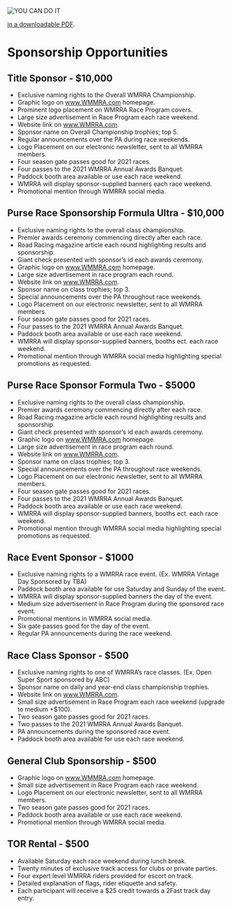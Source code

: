 ![YOU CAN DO IT](https://media.giphy.com/media/yoJC2K6rCzwNY2EngA/giphy.gif)

<a href="/downloads/2021 WMRRA Sponsorship Opportunities.pdf">in a downloadable PDF</a>.

# Sponsorship Opportunities
## Title Sponsor - $10,000
- Exclusive naming rights to the Overall WMRRA Championship.
- Graphic logo on www.WMMRA.com homepage.
- Prominent logo placement on WMRRA Race Program covers.
- Large size advertisement in Race Program each race weekend.
- Website link on www.WMRRA.com.
- Sponsor name on Overall Championship trophies; top 5.
- Regular announcements over the PA during race weekends.
- Logo Placement on our electronic newsletter, sent to all WMRRA members.
- Four season gate passes good for 2021 races.
- Four passes to the 2021 WMRRA Annual Awards Banquet.
- Paddock booth area available or use each race weekend.
- WMRRA will display sponsor-supplied banners each race weekend.
- Promotional mention through WMRRA social media.

## Purse Race Sponsorship Formula Ultra - $10,000
- Exclusive naming rights to the overall class championship.
- Premier awards ceremony commencing directly after each race.
- Road Racing magazine article each round highlighting results and sponsorship.
- Giant check presented with sponsor’s id each awards ceremony.
- Graphic logo on www.WMMRA.com homepage.
- Large size advertisement in race program each round.
- Website link on www.WMRRA.com.
- Sponsor name on class trophies; top 3.
- Special announcements over the PA throughout race weekends.
- Logo Placement on our electronic newsletter, sent to all WMRRA members.
- Four season gate passes good for 2021 races.
- Four passes to the 2021 WMRRA Annual Awards Banquet.
- Paddock booth area available or use each race weekend.
- WMRRA will display sponsor-supplied banners, booths ect. each race weekend.
- Promotional mention through WMRRA social media highlighting special promotions as requested.

## Purse Race Sponsor Formula Two - $5000
- Exclusive naming rights to the overall class championship.
- Premier awards ceremony commencing directly after each race.
- Road Racing magazine article each round highlighting results and sponsorship.
- Giant check presented with sponsor’s id each awards ceremony.
- Graphic logo on www.WMMRA.com homepage.
- Large size advertisement in race program each round.
- Website link on www.WMRRA.com.
- Sponsor name on class trophies; top 3.
- Special announcements over the PA throughout race weekends.
- Logo Placement on our electronic newsletter, sent to all WMRRA members.
- Four season gate passes good for 2021 races.
- Four passes to the 2021 WMRRA Annual Awards Banquet.
- Paddock booth area available or use each race weekend.
- WMRRA will display sponsor-supplied banners, booths ect. each race weekend.
- Promotional mention through WMRRA social media highlighting special promotions as requested.

## Race Event Sponsor - $1000
- Exclusive naming rights to a WMRRA race event. (Ex. WMRRA Vintage Day Sponsored by TBA)
- Paddock booth area available for use Saturday and Sunday of the event.
- WMRRA will display sponsor-supplied banners the day of the event.
- Medium size advertisement in Race Program during the sponsored race event.
- Promotional mentions in WMRRA social media.
- Six gate passes good for the day of the event.
- Regular PA announcements during the race weekend.

## Race Class Sponsor - $500
- Exclusive naming rights to one of WMRRA’s race classes. (Ex. Open Super Sport sponsored by ABC)
- Sponsor name on daily and year-end class championship trophies.
- Website link on www.WMRRA.com.
- Small size advertisement in Race Program each race weekend (upgrade to medium +$100).
- Two season gate passes good for 2021 races.
- Two passes to the 2021 WMRRA Annual Awards Banquet.
- PA announcements during the sponsored race event.
- Paddock booth area available for use each race weekend.

## General Club Sponsorship - $500
- Graphic logo on www.WMMRA.com homepage.
- Small size advertisement in Race Program each race weekend.
- Logo Placement on our electronic newsletter, sent to all WMRRA members.
- Two season gate passes good for 2021 races.
- Paddock booth area available or use each race weekend.
- Promotional mention through WMRRA social media.

## TOR Rental - $500
- Available Saturday each race weekend during lunch break.
- Twenty minutes of exclusive track access for clubs or private parties.
- Four expert level WMRRA riders provided for escort on track.
- Detailed explanation of flags, rider etiquette and safety.
- Each participant will receive a $25 credit towards a 2Fast track day entry.
